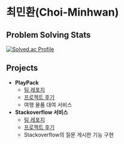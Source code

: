 # 최민환(Choi-Minhwan)

## Problem Solving Stats
[![Solved.ac Profile](http://mazassumnida.wtf/api/generate_badge?boj=chymh32)](https://solved.ac/chymh32)

## Projects
- **PlayPack**
  - [팀 레포지](https://github.com/codestates-seb/seb44_main_028)
  - [프로젝트 후기](https://velog.io/@minit88/Playpack-프로젝트-소개-및-후기)
  - 여행 물품 대여 서비스
- **Stackoverflow 서비스**
  - [팀 레포지](https://github.com/codestates-seb/seb44_pre_036?tab=readme-ov-file)
  - [프로젝트 후기](https://velog.io/@minit88/Project-Pre-Project-회고)
  - Stackoverflow의 질문 게시판 기능 구현
